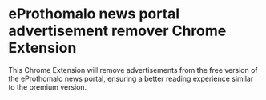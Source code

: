 # eProthomalo news portal advertisement remover Chrome Extension

This Chrome Extension will remove advertisements from the free version of the eProthomalo news portal, ensuring a better reading experience similar to the premium version.
